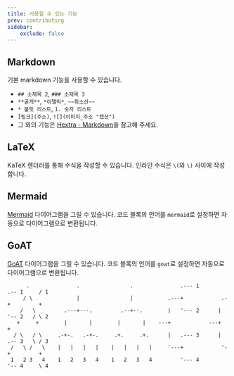 ```yaml
---
title: 사용할 수 있는 기능
prev: contributing
sidebar:
    exclude: false
---
```


## Markdown

기본 markdown 기능을 사용할 수 있습니다.

* `## 소제목 2`, `### 소제목 3`
* `**굵게**`, `*이탤릭*`, `~~취소선~~`
* `* 불릿 리스트`, `1. 숫자 리스트`
* `[링크](주소)`, `![](이미지_주소 "캡션")`
* 그 외의 기능은 [Hextra - Markdown](https://imfing.github.io/hextra/docs/guide/markdown/)을 참고해 주세요.

## LaTeX

KaTeX 렌더러를 통해 수식을 작성할 수 있습니다. 인라인 수식은 `\(`와 `\)` 사이에 작성합니다.

## Mermaid

[Mermaid](https://github.com/mermaid-js/mermaid#readme) 다이어그램을 그릴 수 있습니다. 코드 블록의 언어를 `mermaid`로 설정하면 자동으로 다이어그램으로 변환됩니다.

## GoAT

[GoAT](https://github.com/bep/goat) 다이어그램을 그릴 수 있습니다. 코드 블록의 언어를 `goat`로 설정하면 자동으로 다이어그램으로 변환됩니다.

```goat
      .               .                .               .--- 1          .-- 1     / 1
     / \              |                |           .---+            .-+         +
    /   \         .---+---.         .--+--.        |   '--- 2      |   '-- 2   / \ 2
   +     +        |       |        |       |    ---+            ---+          +
  / \   / \     .-+-.   .-+-.     .+.     .+.      |   .--- 3      |   .-- 3   \ / 3
 /   \ /   \    |   |   |   |    |   |   |   |     '---+            '-+         +
 1   2 3   4    1   2   3   4    1   2   3   4         '--- 4          '-- 4     \ 4

```
